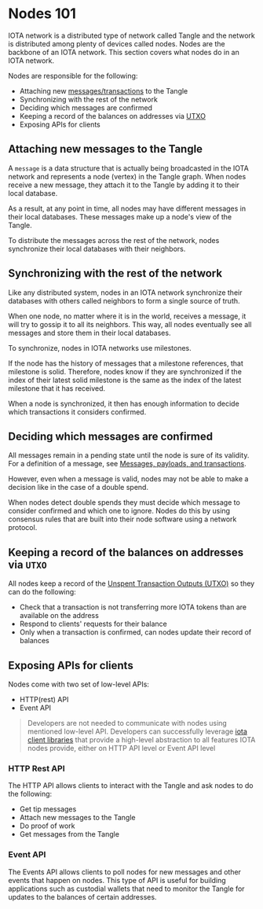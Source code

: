# Nodes 101
IOTA network is a distributed type of network called Tangle and the network is distributed among plenty of devices called nodes. Nodes are the backbone of an IOTA network. This section covers what nodes do in an IOTA network.

Nodes are responsible for the following:
* Attaching new [messages/transactions](https://chrysalis.docs.iota.org/guides/dev_guide.html#messages-payloads-and-transactions) to the Tangle
* Synchronizing with the rest of the network
* Deciding which messages are confirmed
* Keeping a record of the balances on addresses via [UTXO](https://chrysalis.docs.iota.org/guides/dev_guide.html#unspent-transaction-output-utxo)
* Exposing APIs for clients

## Attaching new messages to the Tangle
A `message` is a data structure that is actually being broadcasted in the IOTA network and represents a node (vertex) in the Tangle graph. When nodes receive a new message, they attach it to the Tangle by adding it to their local database.

As a result, at any point in time, all nodes may have different messages in their local databases. These messages make up a node's view of the Tangle.

To distribute the messages across the rest of the network, nodes synchronize their local databases with their neighbors.

## Synchronizing with the rest of the network
Like any distributed system, nodes in an IOTA network synchronize their databases with others called neighbors to form a single source of truth.

When one node, no matter where it is in the world, receives a message, it will try to gossip it to all its neighbors. This way, all nodes eventually see all messages and store them in their local databases.

To synchronize, nodes in IOTA networks use milestones.

If the node has the history of messages that a milestone references, that milestone is solid. Therefore, nodes know if they are synchronized if the index of their latest solid milestone is the same as the index of the latest milestone that it has received.

When a node is synchronized, it then has enough information to decide which transactions it considers confirmed.

## Deciding which messages are confirmed
All messages remain in a pending state until the node is sure of its validity. For a definition of a message, see [Messages, payloads, and transactions](https://chrysalis.docs.iota.org/guides/dev_guide.html#messages-payloads-and-transactions).

However, even when a message is valid, nodes may not be able to make a decision like in the case of a double spend.

When nodes detect double spends they must decide which message to consider confirmed and which one to ignore. Nodes do this by using consensus rules that are built into their node software using a network protocol.

## Keeping a record of the balances on addresses via `UTXO`
All nodes keep a record of the [Unspent Transaction Outputs (UTXO)](https://chrysalis.docs.iota.org/guides/dev_guide.html#unspent-transaction-output-utxo) so they can do the following:
* Check that a transaction is not transferring more IOTA tokens than are available on the address
* Respond to clients' requests for their balance
* Only when a transaction is confirmed, can nodes update their record of balances

## Exposing APIs for clients
Nodes come with two set of low-level APIs:
* HTTP(rest) API
* Event API

> Developers are not needed to communicate with nodes using mentioned low-level API. Developers can successfully leverage [iota client libraries](https://chrysalis.docs.iota.org/libraries/overview.html) that provide a high-level abstraction to all features IOTA nodes provide, either on HTTP API level or Event API level

### HTTP Rest API
The HTTP API allows clients to interact with the Tangle and ask nodes to do the following:
* Get tip messages
* Attach new messages to the Tangle
* Do proof of work
* Get messages from the Tangle

### Event API
The Events API allows clients to poll nodes for new messages and other events that happen on nodes. This type of API is useful for building applications such as custodial wallets that need to monitor the Tangle for updates to the balances of certain addresses.
